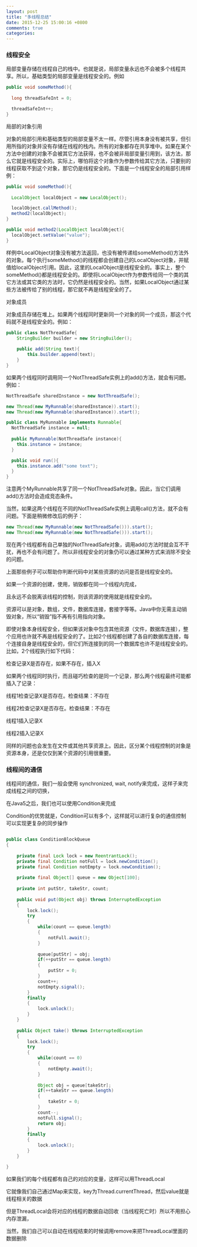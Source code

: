 ```yaml
---
layout: post
title: "多线程总结"
date: 2015-12-25 15:00:16 +0800
comments: true
categories: 
---
```


### 线程安全

局部变量存储在线程自己的栈中。也就是说，局部变量永远也不会被多个线程共享。所以，基础类型的局部变量是线程安全的。例如

``` java
public void someMethod(){
  
  long threadSafeInt = 0;

  threadSafeInt++;
}
```
局部的对象引用

对象的局部引用和基础类型的局部变量不太一样。尽管引用本身没有被共享，但引用所指的对象并没有存储在线程的栈内。所有的对象都存在共享堆中。如果在某个方法中创建的对象不会被其它方法获得，也不会被非局部变量引用到，该方法，那么它就是线程安全的。实际上，哪怕将这个对象作为参数传给其它方法，只要别的线程获取不到这个对象，那它仍是线程安全的。下面是一个线程安全的局部引用样例：

``` java
public void someMethod(){
  
  LocalObject localObject = new LocalObject();

  localObject.callMethod();
  method2(localObject);
}

public void method2(LocalObject localObject){
  localObject.setValue("value");
}
```
样例中LocalObject对象没有被方法返回，也没有被传递给someMethod()方法外的对象。每个执行someMethod()的线程都会创建自己的LocalObject对象，并赋值给localObject引用。因此，这里的LocalObject是线程安全的。事实上，整个someMethod()都是线程安全的。即使将LocalObject作为参数传给同一个类的其它方法或其它类的方法时，它仍然是线程安全的。当然，如果LocalObject通过某些方法被传给了别的线程，那它就不再是线程安全的了。

对象成员

对象成员存储在堆上。如果两个线程同时更新同一个对象的同一个成员，那这个代码就不是线程安全的。例如：

``` java
public class NotThreadSafe{
    StringBuilder builder = new StringBuilder();
    
    public add(String text){
        this.builder.append(text);
    }	
}
```
如果两个线程同时调用同一个NotThreadSafe实例上的add()方法，就会有问题。例如：

``` java
NotThreadSafe sharedInstance = new NotThreadSafe();

new Thread(new MyRunnable(sharedInstance)).start();
new Thread(new MyRunnable(sharedInstance)).start();

public class MyRunnable implements Runnable{
  NotThreadSafe instance = null;
  
  public MyRunnable(NotThreadSafe instance){
    this.instance = instance;
  }

  public void run(){
    this.instance.add("some text");
  }
}
```
注意两个MyRunnable共享了同一个NotThreadSafe对象。因此，当它们调用add()方法时会造成竞态条件。

当然，如果这两个线程在不同的NotThreadSafe实例上调用call()方法，就不会有问题。下面是稍微修改后的例子：

``` java
new Thread(new MyRunnable(new NotThreadSafe())).start();
new Thread(new MyRunnable(new NotThreadSafe())).start();
```
现在两个线程都有自己单独的NotThreadSafe对象，调用add()方法时就会互不干扰，再也不会有问题了。所以非线程安全的对象仍可以通过某种方式来消除不安全的问题。



上面那些例子可以帮助你判断代码中对某些资源的访问是否是线程安全的。


如果一个资源的创建，使用，销毁都在同一个线程内完成，

且永远不会脱离该线程的控制，则该资源的使用就是线程安全的。

资源可以是对象，数组，文件，数据库连接，套接字等等。Java中你无需主动销毁对象，所以“销毁”指不再有引用指向对象。

即使对象本身线程安全，但如果该对象中包含其他资源（文件，数据库连接），整个应用也许就不再是线程安全的了。比如2个线程都创建了各自的数据库连接，每个连接自身是线程安全的，但它们所连接到的同一个数据库也许不是线程安全的。比如，2个线程执行如下代码：

检查记录X是否存在，如果不存在，插入X

如果两个线程同时执行，而且碰巧检查的是同一个记录，那么两个线程最终可能都插入了记录：

线程1检查记录X是否存在。检查结果：不存在

线程2检查记录X是否存在。检查结果：不存在

线程1插入记录X

线程2插入记录X

同样的问题也会发生在文件或其他共享资源上。因此，区分某个线程控制的对象是资源本身，还是仅仅到某个资源的引用很重要。


### 线程间的通信

线程间的通信，我们一般会使用 synchronized, wait, notify来完成，这样子来完成线程之间的切换，

在Java5之后，我们也可以使用Condition来完成

Condition的优势就是，Condition可以有多个，这样就可以进行复杂的通信控制 可以实现更复杂的同步操作

``` java 

public class ConditionBlockQueue
{
	
	private final Lock lock = new ReentrantLock();
	private final Condition notFull = lock.newCondition();
	private final Condition notEmpty = lock.newCondition();
	
	private final Object[] queue = new Object[100];
	
	private int putStr, takeStr, count;
	
	public void put(Object obj) throws InterruptedException
	{
		lock.lock();
		try
		{
			while(count == queue.length)
			{
				notFull.await();
			}
			
			queue[putStr] = obj;
			if(++putStr == queue.length)
			{
				putStr = 0;
			}
			count++;
			notEmpty.signal();
		}
		finally
		{
			lock.unlock();
		}
	}
	
	public Object take() throws InterruptedException
	{
		lock.lock();
		try
		{
			while(count == 0)
			{
				notEmpty.await();
			}
			
			Object obj = queue[takeStr];
			if(++takeStr == queue.length)
			{
				takeStr = 0;
			}
			count--;
			notFull.signal();
			return obj;
		}
		finally
		{
			lock.unlock();
		}
	}

}
```

如果我们的每个线程都有自己的对应的变量，这样可以用ThreadLocal

它就像我们自己通过Map来实现，key为Thread.currentThread，然后value就是线程相关的数据

但是ThreadLocal会将对应的线程的数据自动回收（当线程死亡时）所以不用担心内存泄漏，

当然，我们自己可以自动在线程结束的时候调用remove来把ThreadLocal里面的数据删除
